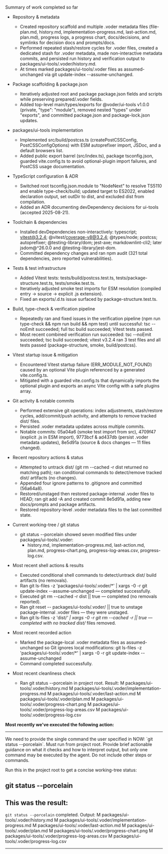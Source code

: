 Summary of work completed so far

- Repository & metadata
  - Created repository scaffold and multiple .voder metadata files (file-plan.md, history.md, implementation-progress.md, last-action.md, plan.md), progress logs, a progress chart, docs/decisions, and symlinks for decision docs and prompts/docs.
  - Performed repeated stash/restore cycles for .voder files, created a dedicated stash for .voder metadata, made non-interactive metadata commits, and persisted run history and verification output to packages/ui-tools/.voder/history.md.
  - At times marked packages/ui-tools/.voder files as assumed-unchanged via git update-index --assume-unchanged.

- Package scaffolding & package.json
  - Iteratively adjusted root and package package.json fields and scripts while preserving prepared/.voder fields.
  - Added top-level main/types/exports for @voder/ui-tools v1.0.0 (private, "type": "module"), removed nested "types" under "exports", and committed package.json and package-lock.json updates.

- packages/ui-tools implementation
  - Implemented src/build/postcss.ts (createPostCSSConfig, PostCSSConfigOptions) with ESM autoprefixer import, JSDoc, and a default browsers list.
  - Added public export barrel (src/index.ts), package tsconfig.json, guarded vite.config.ts to avoid optional-plugin import failures, and PostCSS usage documentation.

- TypeScript configuration & ADR
  - Switched root tsconfig.json.module to "NodeNext" to resolve TS5110 and enable type-check/build; updated target to ES2022, enabled declaration output, set outDir to dist, and excluded dist from compilation.
  - Added an ADR documenting devDependency decisions for ui-tools (accepted 2025-08-21).

- Toolchain & dependencies
  - Installed devDependencies non-interactively: typescript; vitest@3.2.4; @vitest/coverage-v8@3.2.4; @types/node; postcss; autoprefixer; @testing-library/dom; jest-axe; markdownlint-cli2; later jsdom@^26.0.0 and @testing-library/jest-dom.
  - Committed dependency changes and ran npm audit (321 total dependencies, zero reported vulnerabilities).

- Tests & test infrastructure
  - Added Vitest tests: tests/build/postcss.test.ts, tests/package-structure.test.ts, tests/smoke.test.ts.
  - Iteratively adjusted smoke test imports for ESM resolution (compiled entry → source → explicit .js extension).
  - Fixed an exports/.d.ts issue surfaced by package-structure.test.ts.

- Build, type-check & verification pipeline
  - Repeatedly ran and fixed issues in the verification pipeline (npm run type-check && npm run build && npm test) until successful: tsc --noEmit succeeded; full tsc build succeeded; Vitest tests passed.
  - Most recent combined verification run succeeded: tsc --noEmit succeeded; tsc build succeeded; vitest v3.2.4 ran 3 test files and all tests passed (package-structure, smoke, build/postcss).

- Vitest startup issue & mitigation
  - Encountered Vitest startup failure (ERR_MODULE_NOT_FOUND) caused by an optional Vite plugin referenced by a generated vite.config.ts.
  - Mitigated with a guarded vite.config.ts that dynamically imports the optional plugin and exports an async Vite config with a safe plugins array.

- Git activity & notable commits
  - Performed extensive git operations: index adjustments, stash/restore cycles, add/commit/push activity, and attempts to remove tracked dist/ files.
  - Persisted .voder metadata updates across multiple commits.
  - Notable commits: 05a04a6 (smoke test import from src), 4709f47 (explicit .js in ESM import), 9773bcf & ad437db (persist .voder metadata updates), 8e5d91a (source & docs changes — 11 files changed).

- Recent repository actions & status
  - Attempted to untrack dist/ (git rm --cached -r dist returned no matching path); ran conditional commands to detect/remove tracked dist/ artifacts (no changes).
  - Appended four ignore patterns to .gitignore and committed (56a64a8).
  - Restored/unstaged then restored package-internal .voder files to HEAD; ran git add -A and created commit 8e5d91a, adding new docs/prompts and package artifacts.
  - Restored repository-level .voder metadata files to the last committed state.

- Current working-tree / git status
  - git status --porcelain showed seven modified files under packages/ui-tools/.voder:
    - history.md, implementation-progress.md, last-action.md, plan.md, progress-chart.png, progress-log-areas.csv, progress-log.csv.

- Most recent shell actions & results
  - Executed conditional shell commands to detect/untrack dist/ build artifacts (no removals).
  - Ran git ls-files -z 'packages/ui-tools/.voder/*' | xargs -0 -r git update-index --assume-unchanged — completed successfully.
  - Executed git rm --cached -r dist || true — completed (no removals reported).
  - Ran git reset -- packages/ui-tools/.voder/ || true to unstage package-internal .voder files — they were unstaged.
  - Ran git ls-files -z 'dist/*' | xargs -0 -r git rm --cached -r || true — completed with no tracked dist/* files removed.

- Most recent recorded action
  - Marked the package-local .voder metadata files as assumed-unchanged so Git ignores local modifications:
    git ls-files -z 'packages/ui-tools/.voder/*' | xargs -0 -r git update-index --assume-unchanged
  - Command completed successfully.

- Most recent cleanliness check
  - Ran git status --porcelain in project root. Result:
    M packages/ui-tools/.voder/history.md
    M packages/ui-tools/.voder/implementation-progress.md
    M packages/ui-tools/.voder/last-action.md
    M packages/ui-tools/.voder/plan.md
    M packages/ui-tools/.voder/progress-chart.png
    M packages/ui-tools/.voder/progress-log-areas.csv
    M packages/ui-tools/.voder/progress-log.csv

**Most recently we've executed the following action:**

---
<scratchpad>
We need to provide the single command the user specified in NOW: `git status --porcelain`. Must run from project root. Provide brief actionable guidance on what it checks and how to interpret output, but only one command may be executed by the agent. Do not include other steps or commands.
</scratchpad>

Run this in the project root to get a concise working-tree status:

git status --porcelain
---

**This was the result:**
---
`git status --porcelain` completed.
Output:
 M packages/ui-tools/.voder/history.md
 M packages/ui-tools/.voder/implementation-progress.md
 M packages/ui-tools/.voder/last-action.md
 M packages/ui-tools/.voder/plan.md
 M packages/ui-tools/.voder/progress-chart.png
 M packages/ui-tools/.voder/progress-log-areas.csv
 M packages/ui-tools/.voder/progress-log.csv

---
